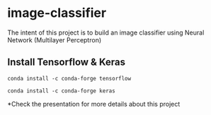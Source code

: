 # image-classifier

The intent of this project is to build an image classifier using Neural Network (Multilayer Perceptron)

## Install Tensorflow & Keras


```
conda install -c conda-forge tensorflow

conda install -c conda-forge keras
```

*Check the presentation for more details about this project 